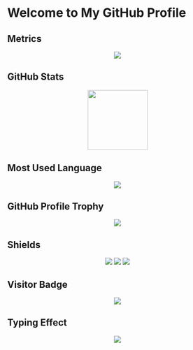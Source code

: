 # Welcome to My GitHub Profile

## Metrics
<div align="center"> 
  <img src="https://metrics.lecoq.io/IsHexx?template=classic&config.timezone=Asia%2FShanghai"> 
</div>

## GitHub Stats
<div align="center"> 
  <img height="137px" src="https://github-readme-stats.vercel.app/api?username=IsHexx&hide_title=true&hide_border=true&show_icons=trueline_height=21&text_color=000&icon_color=000&bg_color=0,ea6161,ffc64d,fffc4d,52fa5a&theme=graywhite"> 
</div>

## Most Used Language
<div align="center"> 
  <img src="https://github-readme-stats.vercel.app/api/top-langs/?username=IsHexx&hide_title=true&hide_border=true&layout=compact&langs_count=6&text_color=000&icon_color=fff&bg_color=0,52fa5a,4dfcff,c64dff&theme=graywhite"> 
</div>

## GitHub Profile Trophy
<div align="center"> 
  <img src="https://github-profile-trophy.vercel.app/?username=IsHexx"> 
</div>

## Shields
<div align="center"> 
  <img src="https://img.shields.io/badge/-HTML5-E34F26?style=flat-square&logo=html5&logoColor=white"> 
  <img src="https://img.shields.io/badge/-CSS3-1572B6?style=flat-square&logo=css3"> 
  <img src="https://img.shields.io/badge/-JavaScript-oringe?style=flat-square&logo=javascript"> 
</div>

## Visitor Badge
<div align="center"> 
  <img src="https://visitor-badge.glitch.me/badge?page_id=IsHexx"> 
</div>

## Typing Effect
<div align="center"> 
  <img src="https://readme-typing-svg.herokuapp.com/?lines=console.log(%22Hello%2C%20World!%22);IsHexx祝您今天愉快!&center=true&size=27"> 
</div>
